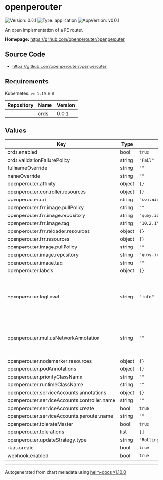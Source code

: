 # openperouter

![Version: 0.0.1](https://img.shields.io/badge/Version-0.0.1-informational?style=flat-square) ![Type: application](https://img.shields.io/badge/Type-application-informational?style=flat-square) ![AppVersion: v0.0.1](https://img.shields.io/badge/AppVersion-v0.0.1-informational?style=flat-square)

An open implementation of a PE router.

**Homepage:** <https://github.com/openperouter/openperouter>

## Source Code

* <https://github.com/openperouter/openperouter>

## Requirements

Kubernetes: `>= 1.19.0-0`

| Repository | Name | Version |
|------------|------|---------|
|  | crds | 0.0.1 |

## Values

| Key | Type | Default | Description |
|-----|------|---------|-------------|
| crds.enabled | bool | `true` |  |
| crds.validationFailurePolicy | string | `"Fail"` |  |
| fullnameOverride | string | `""` |  |
| nameOverride | string | `""` |  |
| openperouter.affinity | object | `{}` |  |
| openperouter.controller.resources | object | `{}` |  |
| openperouter.cri | string | `"containerd"` |  |
| openperouter.frr.image.pullPolicy | string | `""` |  |
| openperouter.frr.image.repository | string | `"quay.io/frrouting/frr"` |  |
| openperouter.frr.image.tag | string | `"10.2.1"` |  |
| openperouter.frr.reloader.resources | object | `{}` |  |
| openperouter.frr.resources | object | `{}` |  |
| openperouter.image.pullPolicy | string | `""` |  |
| openperouter.image.repository | string | `"quay.io/openperouter/router"` |  |
| openperouter.image.tag | string | `""` |  |
| openperouter.labels | object | `{}` |  |
| openperouter.logLevel | string | `"info"` | Controller log level. Must be one of: `debug`, `info`, `warn` or `error`. |
| openperouter.multusNetworkAnnotation | string | `""` | Multus network annotation to be added to router pods |
| openperouter.nodemarker.resources | object | `{}` |  |
| openperouter.podAnnotations | object | `{}` |  |
| openperouter.priorityClassName | string | `""` |  |
| openperouter.runtimeClassName | string | `""` |  |
| openperouter.serviceAccounts.annotations | object | `{}` |  |
| openperouter.serviceAccounts.controller.name | string | `""` |  |
| openperouter.serviceAccounts.create | bool | `true` |  |
| openperouter.serviceAccounts.perouter.name | string | `""` |  |
| openperouter.tolerateMaster | bool | `true` |  |
| openperouter.tolerations | list | `[]` |  |
| openperouter.updateStrategy.type | string | `"RollingUpdate"` |  |
| rbac.create | bool | `true` |  |
| webhook.enabled | bool | `true` |  |

----------------------------------------------
Autogenerated from chart metadata using [helm-docs v1.10.0](https://github.com/norwoodj/helm-docs/releases/v1.10.0)

